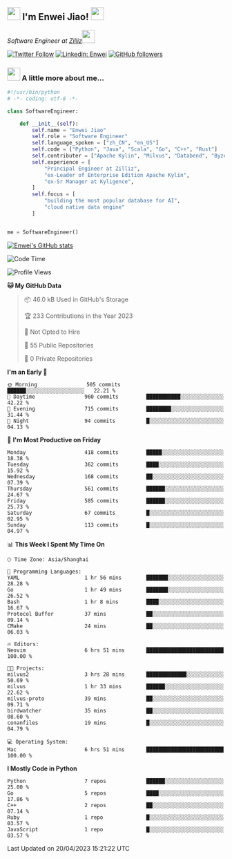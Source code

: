 <h2><img src="https://emojis.slackmojis.com/emojis/images/1531849430/4246/blob-sunglasses.gif?1531849430" width="30"/> I'm  Enwei Jiao! <img src="https://media.giphy.com/media/juBt25nT1KGys/giphy.gif" width=30> </h2>
<!-- <img align='right' src="https://media.giphy.com/media/M9gbBd9nbDrOTu1Mqx/giphy.gif" width="230"> -->
<p><em>Software Engineer at <a href="https://zilliz.com/">Zilliz</a><img src="https://media.giphy.com/media/WUlplcMpOCEmTGBtBW/giphy.gif" width="30"></em></p>

[![Twitter Follow](https://img.shields.io/twitter/follow/misteranmol?label=Follow)](https://twitter.com/intent/follow?screen_name=EnweiJiao)
[![Linkedin: Enwei](https://img.shields.io/badge/-enwei-blue?style=&logo=Linkedin&logoColor=white&link=https://www.linkedin.com/in/enwei-jiao-41192a97)](https://www.linkedin.com/in/enwei-jiao-41192a97/)
[![GitHub followers](https://img.shields.io/github/followers/jiaoew1991?label=Follow&style=social)](https://github.com/jiaoew1991)


### <img src="https://media.giphy.com/media/VgCDAzcKvsR6OM0uWg/giphy.gif" width="30"> A little more about me...  

```python
#!/usr/bin/python
# -*- coding: utf-8 -*-

class SoftwareEngineer:

    def __init__(self):
        self.name = "Enwei Jiao"
        self.role = "Software Engineer"
        self.language_spoken = ["zh_CN", "en_US"]
        self.code = ["Python", "Java", "Scala", "Go", "C++", "Rust"]
        self.contributer = ["Apache Kylin", "Milvus", "Databend", "Byzer-Lang"]
        self.experience = [
            "Principal Engineer at Zilliz",
            "ex-Leader of Enterprise Edition Apache Kylin",
            "ex-Sr Manager at Kyligence",
        ]
        self.focus = [
            "building the most popular database for AI",
            "cloud native data engine"
        ]


me = SoftwareEngineer()
```

[![Enwei's GitHub stats](https://github-readme-stats.vercel.app/api?username=jiaoew1991&count_private=true&show_icons=true)](https://github.com/jiaoew1991/jiaoew1991)

<!-- [![Top Langs](https://github-readme-stats.vercel.app/api/top-langs/?username=jiaoew1991&layout=compact)](https://github.com/jiaoew1991/jiaoew1991) -->

<!--START_SECTION:waka-->
![Code Time](http://img.shields.io/badge/Code%20Time-635%20hrs%2053%20mins-blue)

![Profile Views](http://img.shields.io/badge/Profile%20Views-0-blue)

**🐱 My GitHub Data** 

> 📦 46.0 kB Used in GitHub's Storage 
 > 
> 🏆 233 Contributions in the Year 2023
 > 
> 🚫 Not Opted to Hire
 > 
> 📜 55 Public Repositories 
 > 
> 🔑 0 Private Repositories 
 > 
**I'm an Early 🐤** 

```text
🌞 Morning                505 commits         ██████░░░░░░░░░░░░░░░░░░░   22.21 % 
🌆 Daytime                960 commits         ███████████░░░░░░░░░░░░░░   42.22 % 
🌃 Evening                715 commits         ████████░░░░░░░░░░░░░░░░░   31.44 % 
🌙 Night                  94 commits          █░░░░░░░░░░░░░░░░░░░░░░░░   04.13 % 
```
📅 **I'm Most Productive on Friday** 

```text
Monday                   418 commits         █████░░░░░░░░░░░░░░░░░░░░   18.38 % 
Tuesday                  362 commits         ████░░░░░░░░░░░░░░░░░░░░░   15.92 % 
Wednesday                168 commits         ██░░░░░░░░░░░░░░░░░░░░░░░   07.39 % 
Thursday                 561 commits         ██████░░░░░░░░░░░░░░░░░░░   24.67 % 
Friday                   585 commits         ██████░░░░░░░░░░░░░░░░░░░   25.73 % 
Saturday                 67 commits          █░░░░░░░░░░░░░░░░░░░░░░░░   02.95 % 
Sunday                   113 commits         █░░░░░░░░░░░░░░░░░░░░░░░░   04.97 % 
```


📊 **This Week I Spent My Time On** 

```text
🕑︎ Time Zone: Asia/Shanghai

💬 Programming Languages: 
YAML                     1 hr 56 mins        ███████░░░░░░░░░░░░░░░░░░   28.28 % 
Go                       1 hr 49 mins        ███████░░░░░░░░░░░░░░░░░░   26.52 % 
Bash                     1 hr 8 mins         ████░░░░░░░░░░░░░░░░░░░░░   16.67 % 
Protocol Buffer          37 mins             ██░░░░░░░░░░░░░░░░░░░░░░░   09.14 % 
CMake                    24 mins             ██░░░░░░░░░░░░░░░░░░░░░░░   06.03 % 

🔥 Editors: 
Neovim                   6 hrs 51 mins       █████████████████████████   100.00 % 

🐱‍💻 Projects: 
milvus2                  3 hrs 28 mins       █████████████░░░░░░░░░░░░   50.69 % 
milvus                   1 hr 33 mins        ██████░░░░░░░░░░░░░░░░░░░   22.62 % 
milvus-proto             39 mins             ██░░░░░░░░░░░░░░░░░░░░░░░   09.71 % 
birdwatcher              35 mins             ██░░░░░░░░░░░░░░░░░░░░░░░   08.60 % 
conanfiles               19 mins             █░░░░░░░░░░░░░░░░░░░░░░░░   04.79 % 

💻 Operating System: 
Mac                      6 hrs 51 mins       █████████████████████████   100.00 % 
```

**I Mostly Code in Python** 

```text
Python                   7 repos             ██████░░░░░░░░░░░░░░░░░░░   25.00 % 
Go                       5 repos             ████░░░░░░░░░░░░░░░░░░░░░   17.86 % 
C++                      2 repos             ██░░░░░░░░░░░░░░░░░░░░░░░   07.14 % 
Ruby                     1 repo              █░░░░░░░░░░░░░░░░░░░░░░░░   03.57 % 
JavaScript               1 repo              █░░░░░░░░░░░░░░░░░░░░░░░░   03.57 % 
```




 Last Updated on 20/04/2023 15:21:22 UTC
<!--END_SECTION:waka-->
